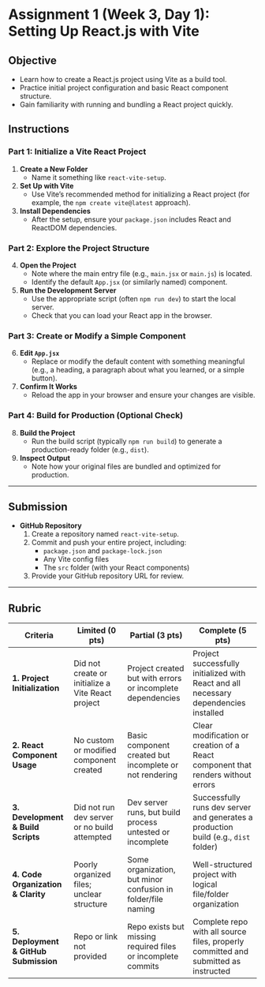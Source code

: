 # Assignment 1 (Week 3, Day 1): Setting Up React.js with Vite

## Objective

- Learn how to create a React.js project using Vite as a build tool.
- Practice initial project configuration and basic React component structure.
- Gain familiarity with running and bundling a React project quickly.

## Instructions

### Part 1: Initialize a Vite React Project

1. **Create a New Folder**
   - Name it something like `react-vite-setup`.
2. **Set Up with Vite**
   - Use Vite’s recommended method for initializing a React project (for example, the `npm create vite@latest` approach).
3. **Install Dependencies**
   - After the setup, ensure your `package.json` includes React and ReactDOM dependencies.

### Part 2: Explore the Project Structure

4. **Open the Project**
   - Note where the main entry file (e.g., `main.jsx` or `main.js`) is located.
   - Identify the default `App.jsx` (or similarly named) component.
5. **Run the Development Server**
   - Use the appropriate script (often `npm run dev`) to start the local server.
   - Check that you can load your React app in the browser.

### Part 3: Create or Modify a Simple Component

6. **Edit `App.jsx`**
   - Replace or modify the default content with something meaningful (e.g., a heading, a paragraph about what you learned, or a simple button).
7. **Confirm It Works**
   - Reload the app in your browser and ensure your changes are visible.

### Part 4: Build for Production (Optional Check)

8. **Build the Project**
   - Run the build script (typically `npm run build`) to generate a production-ready folder (e.g., `dist`).
9. **Inspect Output**
   - Note how your original files are bundled and optimized for production.

---

## Submission

- **GitHub Repository**
  1. Create a repository named `react-vite-setup`.
  2. Commit and push your entire project, including:
     - `package.json` and `package-lock.json`
     - Any Vite config files
     - The `src` folder (with your React components)
  3. Provide your GitHub repository URL for review.

---

## Rubric

| Criteria                              | Limited (0 pts)                                   | Partial (3 pts)                                              | Complete (5 pts)                                                                     |
| ------------------------------------- | ------------------------------------------------- | ------------------------------------------------------------ | ------------------------------------------------------------------------------------ |
| **1. Project Initialization**         | Did not create or initialize a Vite React project | Project created but with errors or incomplete dependencies   | Project successfully initialized with React and all necessary dependencies installed |
| **2. React Component Usage**          | No custom or modified component created           | Basic component created but incomplete or not rendering      | Clear modification or creation of a React component that renders without errors      |
| **3. Development & Build Scripts**    | Did not run dev server or no build attempted      | Dev server runs, but build process untested or incomplete    | Successfully runs dev server and generates a production build (e.g., `dist` folder)  |
| **4. Code Organization & Clarity**    | Poorly organized files; unclear structure         | Some organization, but minor confusion in folder/file naming | Well-structured project with logical file/folder organization                        |
| **5. Deployment & GitHub Submission** | Repo or link not provided                         | Repo exists but missing required files or incomplete commits | Complete repo with all source files, properly committed and submitted as instructed  |
